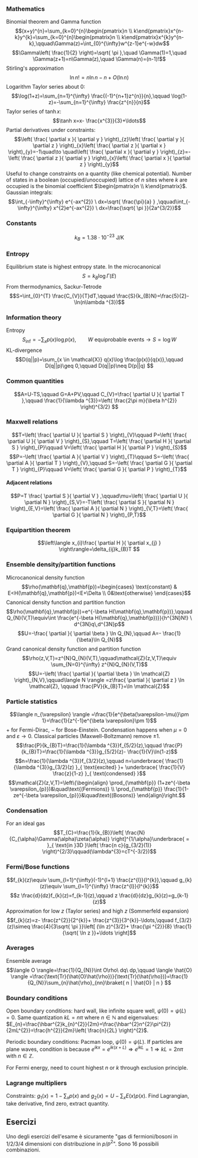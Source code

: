 ### Mathematics
Binomial theorem and Gamma function
$$(x+y)^{n}=\sum_{k=0}^{n}\begin{pmatrix}n \\ k\end{pmatrix}x^{n-k}y^{k}=\sum_{k=0}^{n}\begin{pmatrix}n \\ k\end{pmatrix}x^{k}y^{n-k},\qquad\Gamma(z)=\int_{0}^{\infty}w^{z-1}e^{-w}dw$$
$$\Gamma\left( \frac{1}{2} \right)=\sqrt{ \pi },\quad \Gamma(1)=1,\quad \Gamma(z+1)=n\Gamma(z),\quad \Gamma(n)=(n-1)!$$
Stirling's approximation
$$\ln n! =n\ln n-n+O(\ln n)$$
Logarithm Taylor series about $0$:
$$\log(1+z)=\sum_{n=1}^{\infty} \frac{(-1)^{n+1}z^{n}}{n},\qquad \log(1-z)=-\sum_{n=1}^{\infty} \frac{z^{n}}{n}$$
Taylor series of $\tanh x$:
$$\tanh x=x- \frac{x^{3}}{3}+\ldots$$
Partial derivatives under constraints:
$$\left( \frac{ \partial x }{ \partial y }  \right)_{z}\left( \frac{ \partial y }{ \partial z }  \right)_{x}\left( \frac{ \partial z }{ \partial x }  \right)_{y}=-1\quad\to \quad\left( \frac{ \partial x }{ \partial y }  \right)_{z}=-\left( \frac{ \partial z }{ \partial y }  \right)_{x}\left( \frac{ \partial x }{ \partial z }  \right)_{y}$$
Useful to change constraints on a quantity (like chemical potential). Number of states in a boolean (occupied/unoccupied) lattice of $n$ sites where $k$ are occupied is the binomial coefficient $\begin{pmatrix}n \\ k\end{pmatrix}$. Gaussian integrals:
$$\int_{-\infty}^{\infty} e^{-ax^{2}} \ dx=\sqrt{ \frac{\pi}{a} } ,\qquad\int_{-\infty}^{\infty} x^{2}e^{-ax^{2}} \ dx=\frac{\sqrt{ \pi }}{2a^{3/2}}$$
### Constants
$$k_{B}=1.38\cdot10^{-23}\text{ J/K}$$
### Entropy
Equilibrium state is highest entropy state. In the microcanonical
$$S=k_{B}\log \Gamma(E)$$
From thermodynamics, Sackur-Tetrode
$$S=\int_{0}^{T} \frac{C_{V}}{T}dT,\qquad \frac{S}{k_{B}N}=\frac{5}{2}-\ln(n\lambda ^{3})$$
### Information theory
Entropy
$$S_\text{inf}=-\sum_{x}p(x)\log p(x),\qquad W\text{ equiprobable events} \to S=\log W$$
KL-divergence
$$D(q||p)=\sum_{x \in \mathcal{X}} q(x)\log \frac{p(x)}{q(x)},\qquad D(q||p)\geq 0,\qquad D(q||p)\neq D(p||q) $$
### Common quantities
$$A=U-TS,\qquad G=A+PV,\qquad C_{V}=\frac{ \partial U }{ \partial T },\qquad \frac{1}{\lambda ^{3}}=\left( \frac{2\pi m}{\beta h^{2}} \right)^{3/2} $$
### Maxwell relations
$$T=\left( \frac{ \partial U }{ \partial S }  \right)_{V}\qquad P=\left( \frac{ \partial U }{ \partial V }  \right)_{S},\qquad T=\left( \frac{ \partial H }{ \partial S }  \right)_{P}\qquad V=\left( \frac{ \partial H }{ \partial P }  \right)_{S}$$
$$P=-\left( \frac{ \partial A }{ \partial V }  \right)_{T}\qquad S=-\left( \frac{ \partial A }{ \partial T }  \right)_{V},\qquad S=-\left( \frac{ \partial G }{ \partial T }  \right)_{P}\qquad V=\left( \frac{ \partial G }{ \partial P }  \right)_{T}$$
#### Adjacent relations
$$P=T \frac{ \partial S }{ \partial V } ,\qquad\mu=\left( \frac{ \partial U }{ \partial N }  \right)_{S,V}=-T\left( \frac{ \partial S }{ \partial N }  \right)_{E,V}=\left( \frac{ \partial A }{ \partial N }  \right)_{V,T}=\left( \frac{ \partial G }{ \partial N }  \right)_{P,T}$$
### Equipartition theorem
$$\left\langle  x_{i}\frac{ \partial H }{ \partial x_{j} }   \right\rangle=\delta_{ij}k_{B}T $$
### Ensemble density/partition functions
Microcanonical density function
$$\rho(\mathbf{q},\mathbf{p})=\begin{cases}
\text{constant} & E<H(\mathbf{q},\mathbf{p})<E+\Delta \\
0&\text{otherwise}
\end{cases}$$
Canonical density function and partition function
$$\rho(\mathbf{q},\mathbf{p})=e^{-\beta H(\mathbf{q},\mathbf{p})},\qquad Q_{N}(V,T)\equiv\int \frac{e^{-\beta H(\mathbf{q},\mathbf{p})}}{h^{3N}N!} \ d^{3N}q\,d^{3N}p$$
$$U=-\frac{ \partial  }{ \partial \beta } \ln Q_{N},\qquad A=- \frac{1}{\beta}\ln Q_{N}$$
Grand canonical density function and partition function
$$\rho(z,V,T)=z^{N}Q_{N}(V,T),\qquad\mathcal{Z}(z,V,T)\equiv \sum_{N=0}^{\infty} z^{N}Q_{N}(V,T)$$
$$U=-\left( \frac{ \partial  }{ \partial \beta } \ln \mathcal{Z} \right)_{N,V},\qquad\langle N \rangle =z\frac{ \partial  }{ \partial z } \ln \mathcal{Z}, \qquad \frac{PV}{k_{B}T}=\ln \mathcal{Z}$$
### Particle statistics
$$\langle n_{\varepsilon} \rangle =\frac{1}{e^{\beta(\varepsilon-\mu)}\pm 1}=\frac{1}{z^{-1}e^{\beta \varepsilon}\pm 1}$$
$+$ for Fermi-Dirac, $-$ for Bose-Einstein. Condensation happens when $\mu= 0$ and $\varepsilon\to 0$. Classical particles (Maxwell-Boltzmann) remove $\pm 1$.
$$\frac{P}{k_{B}T}=\frac{1}{\lambda ^{3}}f_{5/2}(z),\qquad \frac{P}{k_{B}T}=\frac{1}{\lambda ^{3}}g_{5/2}(z)- \frac{1}{V}\ln(1-z)$$
$$n=\frac{1}{\lambda ^{3}}f_{3/2}(z),\qquad n=\underbrace{ \frac{1}{\lambda ^{3}}g_{3/2}(z) }_{ \text{excited} }+ \underbrace{ \frac{1}{V} \frac{z}{1-z} }_{ \text{condensed} }$$
$$\mathcal{Z}(z,V,T)=\left\{\begin{align}
\prod_{\mathbf{p}} (1+ze^{-\beta \varepsilon_{p}})&\quad\text{(Fermions)} \\
\prod_{\mathbf{p}} \frac{1}{1-ze^{-\beta \varepsilon_{p}}}&\quad\text{(Bosons)}
\end{align}\right.$$
### Condensation
For an ideal gas
$$T_{C}=\frac{1}{k_{B}}\left[ \frac{N}{C_{\alpha}\Gamma(\alpha)\zeta(\alpha)} \right]^{1/\alpha}\underbrace{ = }_{ \text{in }3D }\left( \frac{n c}{g_{3/2}(1)} \right)^{2/3}\qquad(\lambda^{3}=cT^{-3/2})$$
### Fermi/Bose functions
$$f_{k}(z)\equiv \sum_{l=1}^{\infty}(-1)^{l+1} \frac{z^{l}}{l^{k}},\qquad g_{k}(z)\equiv \sum_{l=1}^{\infty} \frac{z^{l}}{l^{k}}$$
$$z \frac{d}{dz}f_{k}(z)=f_{k-1}(z),\qquad z \frac{d}{dz}g_{k}(z)=g_{k-1}(z)$$
Approximation for low $z$ (Taylor series) and high $z$ (Sommerfeld expansion)
$$f_{k}(z)=z- \frac{z^{2}}{2^{k}}+ \frac{z^{3}}{3^{k}}-\ldots,\qquad f_{3/2}(z)\simeq \frac{4}{3\sqrt{ \pi }}\left[ (\ln z)^{3/2}+ \frac{\pi ^{2}}{8} \frac{1}{\sqrt{ \ln z }}+\ldots \right]$$
### Averages
Ensemble average
$$\langle O \rangle=\frac{1}{Q_{N}}\int O\rho\ dq\ dp,\qquad \langle \hat{O} \rangle =\frac{\text{Tr}(\hat{O}\hat{\rho})}{\text{Tr}(\hat{\rho})}=\frac{1}{Q_{N}}\sum_{n}\hat{\rho}_{nn}\braket{ n | \hat{O} | n }  $$
### Boundary conditions
Open boundary conditions: hard wall, like infinite square well, $\psi(0)=\psi(L)=0$. Same quantization $kL=n\pi$ where $n\in \mathbb{N}$ and eigenvalues: $E_{n}=\frac{\hbar^{2}k_{n}^{2}}{2m}=\frac{\hbar^{2}n^{2}\pi^{2}}{2mL^{2}}=\frac{h^{2}}{2m}\left( \frac{n}{2L} \right)^{2}$.

Periodic boundary conditions: Pacman loop, $\psi(0)=\psi(L)$. If particles are plane waves, condition is because $e^{ikx}=e^{ik(x+L)}\Rightarrow e^{ikL}=1\Rightarrow kL=2n\pi$ with $n\in \mathbb{Z}$.

For Fermi energy, need to count highest $n$ or $k$ through exclusion principle.
### Lagrange multipliers
Constraints: $g_{1}(x)=1-\sum_{x}p(x)$ and $g_{2}(x)=U-\sum_{x}E(x)p(x)$. Find Lagrangian, take derivative, find zero, extract quantity.
## Esercizi
Uno degli esercizi dell'esame è sicuramente "gas di fermioni/bosoni in 1/2/3/4 dimensioni con distribuzione in $p$/$p^{2}$". Sono 16 possibili combinazioni.